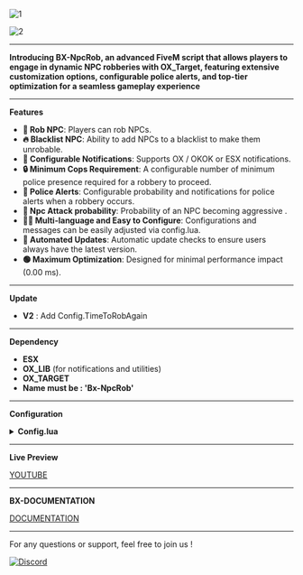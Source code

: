 

![1](https://github.com/BX-DEV-FIVEM/Bx-NpcRob/assets/140925178/49ea9145-2231-4879-8117-f83b9e88e13b)

![2](https://github.com/BX-DEV-FIVEM/Bx-NpcRob/assets/140925178/385f1c74-a7a3-4597-8465-ed3665e215be)

***
**Introducing BX-NpcRob, an advanced FiveM script that allows players to engage in dynamic NPC robberies with OX_Target, featuring extensive customization options, configurable police alerts, and top-tier optimization for a seamless gameplay experience**

***
**Features**

* **🚓 Rob NPC**: Players can rob NPCs.
* **🔥 Blacklist NPC**: Ability to add NPCs to a blacklist to make them unrobable.
* **📣 Configurable Notifications**: Supports OX / OKOK or ESX notifications.
* **🔒 Minimum Cops Requirement**: A configurable number of minimum police presence required for a robbery to proceed.
* **🚨 Police Alerts**: Configurable probability and notifications for police alerts when a robbery occurs.
* **🚓 Npc Attack probability**: Probability of an NPC becoming aggressive .
* **👨‍🔧 Multi-language and Easy to Configure**: Configurations and messages can be easily adjusted via config.lua.
* **🔄 Automated Updates**: Automatic update checks to ensure users always have the latest version.
* **🟢 Maximum Optimization**: Designed for minimal performance impact (0.00 ms).

***


**Update**

* **V2** : Add Config.TimeToRobAgain


***

**Dependency**

* **ESX**
* **OX_LIB** (for notifications and utilities)
* **OX_TARGET** 
* **Name must be : 'Bx-NpcRob'**


***

**Configuration**

<details>

<summary><strong>Config.lua</strong></summary>

```lua
Config = {}

Config.UseOldEsx = false -- false use ESX Export

Config.Notify = 'okok' -- 'ox' / 'okok' / 'esx'

Config.TimeToRobAgain = 30

Config.MinimumCops = 1 -- Minimum cops for rob 

Config.PoliceJobName = 'police' -- Name of police job

Config.PoliceAlertProbability = 30 -- in %

Config.ResistanceChance = 5 -- in % / 0 for disable


Config.NameWeaponNPC = "weapon_snspistol_mk2" -- https://wiki.rage.mp/index.php?title=Weapons must be [Handguns]

Config.CheckUpdate = true



Config.BlacklistNpc = { --- Npc can't be rob
    [GetHashKey('s_m_m_highsec_01')] = true,
    [GetHashKey('s_f_m_shop_high')] = true,
    [GetHashKey('mp_m_weapexp_01')] = true,
    [GetHashKey('s_m_m_scientist_01')] = true,
    [GetHashKey('s_m_y_blackops_01')] = true,
    [GetHashKey('u_m_y_babyd')] = true,
    [GetHashKey('mp_m_shopkeep_01')] = true
}

Config.Items = { --- Random Item to rob
    {
        itemName = 'phone',
        itemRandomAmount = {1, 1}
    },
    {
        itemName = 'money',
        itemRandomAmount = {1, 150}
    },
    {
        itemName = 'bread',
        itemRandomAmount = {1, 1} 
    },
    {
        itemName = 'water',
        itemRandomAmount = {1, 1}
    },
}

Strings = { --- translation
    ['racket'] = 'Rob this person',
    ['can_rob_npc_again'] = 'You can\'t rob the same person twice',
    ['rob_complete'] = 'You have rob this person',
    ['police_alert'] = 'A citizen is being racketed, help him!',
    ['police_alert_blip'] = 'Racket',
    ['need_police'] = 'Not enough police officers in town.',
    ['rob_cooldown'] = 'Vous ne pouvez pas ',
}




```

</details>

***

**Live Preview**

[YOUTUBE](https://www.youtube.com/watch?v=L5CmgFKxnKA)


***

**BX-DOCUMENTATION**

[DOCUMENTATION](https://bx-devs.gitbook.io/doc)

***

For any questions or support, feel free to join us !

[![Discord](https://github.com/BX-DEV-FIVEM/BX-Carjob/assets/140925178/6b508333-aa27-44ff-9b3c-9030b00c1f28)](https://discord.gg/GhAcTjNcu8)
